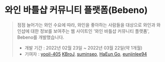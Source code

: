 # 와인 바틀샵 커뮤니티 플랫폼(Bebeno)
>점점 늘어가는 와인 수요에 따라, 와인을 좋아하는 사람들을 대상으로 와인과 와인샵에 대한 정보를 보여주는 웹 사이트인 '와인 바틀샵 커뮤니티 플랫폼', Bebeno를 개발했습니다.
>- 개발 기간 : 2022년 02월 23일 ~ 2022년 03월 22일(약 1개월)
>- 기여자 : [yooil-405](https://github.com/yooil-405) [KBroJ](https://github.com/KBroJ), [suminseo](https://github.com/suminseo), [HaEun Go](https://github.com/HaEunGo), [eunjinlee94](https://github.com/eunjinlee94)
